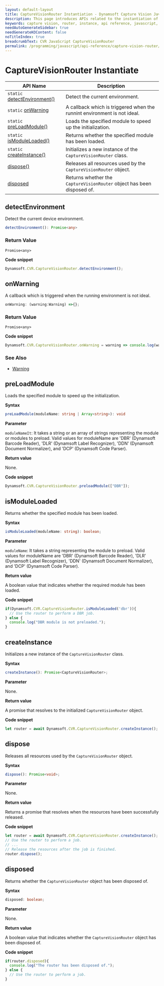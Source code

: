 ```yaml
---
layout: default-layout
title: CaptureVisionRouter Instantiation - Dynamsoft Capture Vision JavaScript Edition API
description: This page introduces APIs related to the instantiation of CaptureVisionRouter of Dynamsoft Capture Vision JavaScript Edition.
keywords: capture vision, router, instance, api reference, javascript, js
needAutoGenerateSidebar: true
needGenerateH3Content: false
noTitleIndex: true
breadcrumbText: CVR JavaScript CaptureVisionRouter
permalink: /programming/javascript/api-reference/capture-vision-router/instantiate.html
---
```


# CaptureVisionRouter Instantiate

| API Name                                           | Description                                                              |
| -------------------------------------------------- | ------------------------------------------------------------------------ |
| `static` [detectEnvironment()](#detectenvironment) | Detect the current environment.                                          |
| `static` [onWarning](d#onwarning)                  | A callback which is triggered when the runnint environment is not ideal. |
| `static` [preLoadModule()](#preloadmodule)         | Loads the specified module to speed up the initialization.               |
| `static` [isModuleLoaded()](#ismoduleloaded)       | Returns whether the specified module has been loaded.                    |
| `static` [createInstance()](#createinstance)       | Initializes a new instance of the `CaptureVisionRouter` class.           |
| [dispose()](#dispose)                              | Releases all resources used by the `CaptureVisionRouter` object.         |
| [disposed](#disposed)                              | Returns whether the `CaptureVisionRouter` object has been disposed of.   |

## detectEnvironment

Detect the current device environment.

```typescript
detectEnvironment(): Promise<any>
```

### Return Value

`Promise<any>`

**Code snippet**

```javascript
Dynamsoft.CVR.CaptureVisionRouter.detectEnvironment();
```

## onWarning

A callback which is triggered when the running environment is not ideal.

```typescript
onWarning: (warning:Warning) =>{};
```

### Return Value

`Promise<any>`

**Code snippet**

```javascript
Dynamsoft.CVR.CaptureVisionRouter.onWarning = warning => console.log(warning.message);
```

### See Also

* [Warning](./interfaces/warning.md)

## preLoadModule

Loads the specified module to speed up the initialization.

**Syntax**

```typescript
preLoadModule(moduleName: string | Array<string>): void
```

**Parameter**

`moduleNameIt`: It takes a string or an array of strings representing the module or modules to preload. Valid values for moduleName are 'DBR' (Dynamsoft Barcode Reader), 'DLR' (Dynamsoft Label Recognizer), 'DDN' (Dynamsoft Document Normalizer), and 'DCP' (Dynamsoft Code Parser).

**Return value**

None.

**Code snippet**

```javascript
Dynamsoft.CVR.CaptureVisionRouter.preloadModule(["DBR"]);
```

## isModuleLoaded

Returns whether the specified module has been loaded.

**Syntax**

```typescript
isModuleLoaded(moduleName: string): boolean;
```

**Parameter**

`moduleName`: It takes a string representing the module to preload. Valid values for moduleName are 'DBR' (Dynamsoft Barcode Reader), 'DLR' (Dynamsoft Label Recognizer), 'DDN' (Dynamsoft Document Normalizer), and 'DCP' (Dynamsoft Code Parser).

**Return value**

A boolean value that indicates whether the required module has been loaded.

**Code snippet**

```javascript
if(Dynamsoft.CVR.CaptureVisionRouter.isModuleLoaded('dbr')){
  // Use the router to perform a DBR job.
} else {
  console.log("DBR module is not preloaded.");
}
```

## createInstance

Initializes a new instance of the `CaptureVisionRouter` class.

**Syntax**

```typescript
createInstance(): Promise<CaptureVisionRouter>;
```

**Parameter**

None.

**Return value**

A promise that resolves to the initialized `CaptureVisionRouter` object.

**Code snippet**

```javascript
let router = await Dynamsoft.CVR.CaptureVisionRouter.createInstance();
```

## dispose

Releases all resources used by the `CaptureVisionRouter` object.

**Syntax**

```typescript
dispose(): Promise<void>;
```

**Parameter**

None.

**Return value**

Returns a promise that resolves when the resources have been successfully released.

**Code snippet**

```javascript
let router = await Dynamsoft.CVR.CaptureVisionRouter.createInstance();
// Use the router to perform a job.
// ...
// Release the resources after the job is finished.
router.dispose();
```

## disposed

Returns whether the `CaptureVisionRouter` object has been disposed of.

**Syntax**

```typescript
disposed: boolean;
```

**Parameter**

None.

**Return value**

A boolean value that indicates whether the `CaptureVisionRouter` object has been disposed of.

**Code snippet**

```javascript
if(router.disposed){
  console.log("The router has been disposed of.");
} else {
  // Use the router to perform a job.
}
```